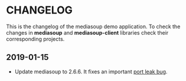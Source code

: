 # CHANGELOG

This is the changelog of the mediasoup demo application. To check the changes in **mediasoup** and **mediasoup-client** libraries check their corresponding projects.


## 2019-01-15

* Update mediasoup to 2.6.6. It fixes an important [port leak bug](https://github.com/versatica/mediasoup/issues/259).
